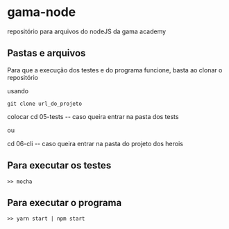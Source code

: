 # gama-node
repositório para arquivos do nodeJS da gama academy

## Pastas e arquivos

Para que a execução dos testes e do programa funcione, basta ao clonar o repositório

usando 

```
git clone url_do_projeto
```
colocar cd 05-tests -- caso queira entrar na pasta dos tests

ou 

cd 06-cli -- caso queira entrar na pasta do projeto dos herois


## Para executar os testes 
```
>> mocha
```

## Para executar o programa

```
>> yarn start | npm start 
```
